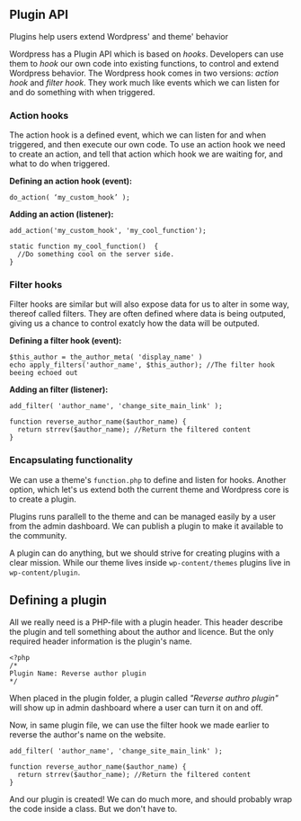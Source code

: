 ## Plugin API

Plugins help users extend Wordpress' and theme' behavior

Wordpress has a Plugin API which is based on *hooks*. Developers can use them to *hook* our own code into existing functions, to control and extend Wordpress behavior. The Wordpress hook comes in two versions: *action hook* and *filter hook*. They work much like events which we can listen for and do something with when triggered.

### Action hooks
The action hook is a defined event, which we can listen for and when triggered, and then execute our own code. To use an action hook we need to create an action, and tell that action which hook we are waiting for, and what to do when triggered.

**Defining an action hook (event):**
	
    do_action( ‘my_custom_hook’ );

**Adding an action (listener):**

	add_action('my_custom_hook', 'my_cool_function');
    
    static function my_cool_function()  {
      //Do something cool on the server side.
    }

### Filter hooks
Filter hooks are similar but will also expose data for us to alter in some way, thereof called filters.
They are often defined where data is being outputed, giving us a chance to control exatcly how the data will be outputed.

**Defining a filter hook (event):**

	$this_author = the_author_meta( 'display_name' )
	echo apply_filters('author_name', $this_author); //The filter hook beeing echoed out
    
**Adding an filter (listener):**

    add_filter( 'author_name', 'change_site_main_link' );
    
    function reverse_author_name($author_name) {
      return strrev($author_name); //Return the filtered content
    }
    
 ### Encapsulating functionality
 
We can use a theme's `function.php` to define and listen for hooks. Another option, which let's us extend both the current theme and Wordpress core is to create a plugin.

Plugins runs parallell to the theme and can be managed easily by a user from the admin dashboard. We can publish a plugin to make it available to the community.

A plugin can do anything, but we should strive for creating plugins with a clear mission. While our theme lives inside `wp-content/themes` plugins live in `wp-content/plugin`.

## Defining a plugin

All we really need is a PHP-file with a plugin header. This header describe the plugin and tell something about the author and licence. But the only required header information is the plugin's name.

    <?php
    /*
    Plugin Name: Reverse author plugin
    */

When placed in the plugin folder, a plugin called *"Reverse authro plugin"* will show up in admin dashboard where a user can turn it on and off.

Now, in same plugin file, we can use the filter hook we made earlier to reverse the author's name on the website.

	add_filter( 'author_name', 'change_site_main_link' );
    
    function reverse_author_name($author_name) {
      return strrev($author_name); //Return the filtered content
    }
    
And our plugin is created! We can do much more, and should probably wrap the code inside a class. But we don't have to.
 
